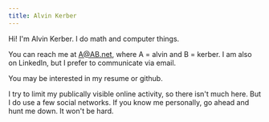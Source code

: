 ```yaml
---
title: Alvin Kerber
---
```


Hi! I'm Alvin Kerber. I do math and computer things.

You can reach me at A@AB.net, where A = alvin and B = kerber. I am also on
LinkedIn, but I prefer to communicate via email.

You may be interested in my resume or github.

I try to limit my publically visible online activity, so there isn't much here.
But I do use a few social networks.  If you know me personally, go ahead and
hunt me down.  It won't be hard.
